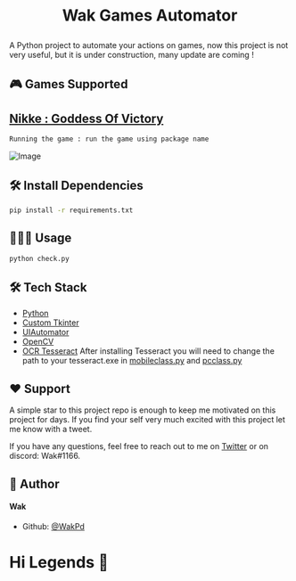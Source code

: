 
# <p align="center">Wak Games Automator</p>
  
A Python project to automate your actions on games, now this project is not very useful, but it is under construction, many update are coming !

## 🎮 Games Supported    


##  [Nikke : Goddess Of Victory](https://github.com/WakPd/WakGamesAutomator/blob/main/modules/nikke.py)  
```txt
Running the game : run the game using package name
```

![Image](https://i.imgur.com/wlRFFKe.png)


## 🛠️ Install Dependencies    
```bash
pip install -r requirements.txt
```

## 🧑🏻‍💻 Usage
```py
python check.py
```
 
## 🛠️ Tech Stack
- [Python](https://www.python.org/downloads/)
- [Custom Tkinter](https://github.com/TomSchimansky/CustomTkinter/wiki)
- [UIAutomator](https://github.com/LmeSzinc/uiautomator2)
- [OpenCV](https://docs.opencv.org/4.x/d6/d00/tutorial_py_root.html)
- [OCR Tesseract](https://github.com/tesseract-ocr/tesseract#installing-tesseract) After installing Tesseract you will need to change the path to your tesseract.exe in [mobileclass.py](https://github.com/WakPd/WakGamesAutomator/blob/main/modules/mobileclass.py) and [pcclass.py](https://github.com/WakPd/WakGamesAutomator/blob/main/modules/pcclass.py)


## ❤️ Support  
A simple star to this project repo is enough to keep me motivated on this project for days. If you find your self very much excited with this project let me know with a tweet.

If you have any questions, feel free to reach out to me on [Twitter](https://twitter.com/WakP_) or on discord: Wak#1166.

## 🙇 Author
#### Wak
- Github: [@WakPd](https://github.com/WakPd)

# Hi Legends 👋

